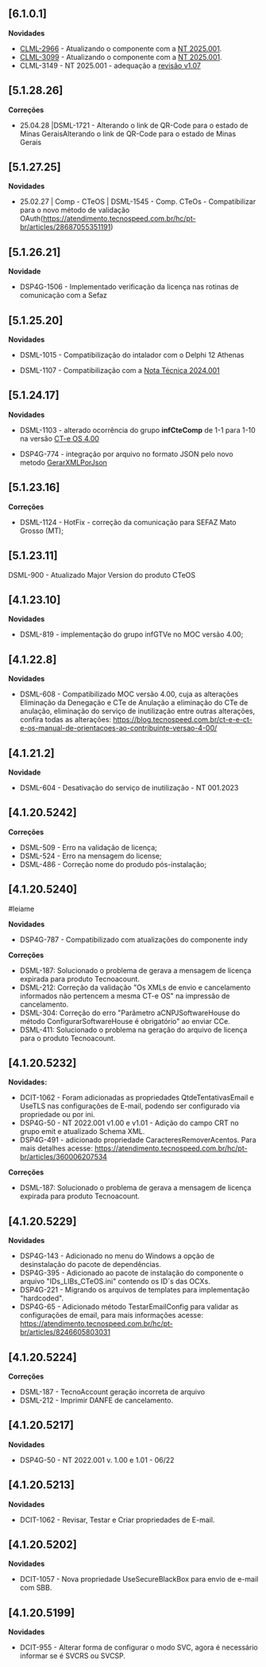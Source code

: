 ﻿## [6.1.0.1]

**Novidades**

* [CLML-2966](https://tecnospeed.atlassian.net/browse/CLML-2966) - Atualizando o componente com a [NT 2025.001](https://blog.tecnospeed.com.br/nota-tecnica-reforma-tributaria-ct-e/).
* [CLML-3099](https://tecnospeed.atlassian.net/browse/CLML-3099) - Atualizando o componente com a [NT 2025.001](https://blog.tecnospeed.com.br/nota-tecnica-reforma-tributaria-ct-e/).
* CLML-3149 - NT 2025.001 - adequação a [revisão v1.07](https://forum.casadodesenvolvedor.com.br/topic/49350-%F0%9F%9A%A8-cte-e-cte-os-agora-possuem-nt-exclusiva-para-a-reforma-tribut%C3%A1ria-do-consumo-nota-t%C3%A9cnica-2025001-v106/#findComment-54786) 

## [5.1.28.26]

**Correções**

* 25.04.28 |DSML-1721 - Alterando o link de QR-Code para o estado de Minas GeraisAlterando o link de QR-Code para o estado de Minas Gerais

## [5.1.27.25]

**Novidades**

* 25.02.27 | Comp - CTeOS | DSML-1545 - Comp. CTeOs - Compatibilizar para o novo método de validação OAuth(https://atendimento.tecnospeed.com.br/hc/pt-br/articles/28687055351191)

## [5.1.26.21]

**Novidade**

* DSP4G-1506 - Implementado verificação da licença nas rotinas de comunicação com a Sefaz

## [5.1.25.20]

**Novidades**

- DSML-1015 - Compatibilização do intalador com o Delphi 12 Athenas

- DSML-1107 - Compatibilização com a [Nota Técnica 2024.001](https://blog.tecnospeed.com.br/ct-e-e-ct-e-os-nota-tecnica-2024-001-novos-campos-e-alteracao-das-regras-de-validacao/?asl_highlight=Nota+T%C3%A9cnica+2024.001&p_asid=1)

## [5.1.24.17]

**Novidades**

* DSML-1103 - alterado ocorrência do grupo **infCteComp** de 1-1 para 1-10 na versão [CT-e OS 4.00](https://tecnospeed.zendesk.com/hc/pt-br/articles/16199643740695)

* DSP4G-774 - integração por arquivo no formato JSON pelo novo metodo [GerarXMLPorJson](https://tecnospeed.zendesk.com/hc/pt-br/articles/20882583768727)

## [5.1.23.16]

**Correções**

* DSML-1124 - HotFix - correção da comunicação para SEFAZ Mato Grosso (MT);

## [5.1.23.11]

DSML-900 - Atualizado Major Version do produto CTeOS

## [4.1.23.10]

**Novidades**

* DSML-819 - implementação do grupo infGTVe no MOC versão 4.00;

## [4.1.22.8]


**Novidades**

* DSML-608 - Compatibilizado MOC versão 4.00, cuja as alterações Eliminação da Denegação e CTe de Anulação a eliminação do CTe de anulação, eliminação do serviço de inutilização entre outras alterações, confira todas as alterações: https://blog.tecnospeed.com.br/ct-e-e-ct-e-os-manual-de-orientacoes-ao-contribuinte-versao-4-00/

## [4.1.21.2]

**Novidade**

* DSML-604 - Desativação do serviço de inutilização - NT 001.2023

## [4.1.20.5242]

**Correções**
* DSML-509 - Erro na validação de licença;
* DSML-524 - Erro na mensagem do license;
* DSML-486 - Correção nome do produdo pós-instalação;

## [4.1.20.5240]

#leiame

**Novidades**
* DSP4G-787 - Compatibilizado com atualizações do componente indy

**Correções**
* DSML-187: Solucionado o problema de gerava a mensagem de licença expirada para produto Tecnoacount.
* DSML-212: Correção da validação "Os XMLs de envio e cancelamento informados não pertencem a mesma CT-e OS" na impressão de cancelamento.
* DSML-304: Correção do erro "Parâmetro aCNPJSoftwareHouse do método ConfigurarSoftwareHouse é obrigatório" ao enviar CCe.
* DSML-411:  Solucionado o problema na geração do arquivo de licença para o produto Tecnoacount.

## [4.1.20.5232]

**Novidades:**

* DCIT-1062 - Foram adicionadas as propriedades QtdeTentativasEmail e UseTLS nas configurações de E-mail, podendo ser configurado via propriedade ou por ini.
* DSP4G-50 - NT 2022.001 v1.00 e v1.01 - Adição do campo CRT no grupo emit e atualizado Schema XML.
* DSP4G-491 - adicionado propriedade CaracteresRemoverAcentos. Para mais detalhes acesse: https://atendimento.tecnospeed.com.br/hc/pt-br/articles/360006207534

**Correções**

* DSML-187: Solucionado o problema de gerava a mensagem de licença expirada para produto Tecnoacount.


## [4.1.20.5229]
**Novidades**
* DSP4G-143 - Adicionado no menu do Windows a opção de desinstalação do pacote de dependências.
* DSP4G-395 - Adicionado ao pacote de instalação do componente o arquivo "IDs_LIBs_CTeOS.ini" contendo os ID´s das OCXs.
* DSP4G-221 - Migrando os arquivos de templates para implementação "hardcoded".
* DSP4G-65 - Adicionado método TestarEmailConfig para validar as configurações de email, para mais informações acesse: https://atendimento.tecnospeed.com.br/hc/pt-br/articles/8246605803031
## [4.1.20.5224]
**Correções**
- DSML-187 - TecnoAccount geração incorreta de arquivo
- DSML-212 - Imprimir DANFE de cancelamento.

## [4.1.20.5217]
**Novidades**
- DSP4G-50 - NT 2022.001 v. 1.00 e 1.01 - 06/22

## [4.1.20.5213]     
**Novidades**
- DCIT-1062 - Revisar, Testar e Criar propriedades de E-mail.

## [4.1.20.5202]     
**Novidades**
- DCIT-1057 - Nova propriedade UseSecureBlackBox para envio de e-mail com SBB.

## [4.1.20.5199]     
**Novidades**
- DCIT-955 - Alterar forma de configurar o modo SVC, agora é necessário informar se é SVCRS ou SVCSP.














